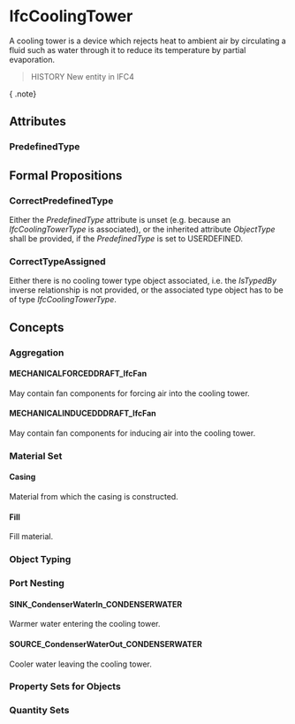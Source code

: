 # IfcCoolingTower

A cooling tower is a device which rejects heat to ambient air by circulating a fluid such as water through it to reduce its temperature by partial evaporation.

> HISTORY  New entity in IFC4

{ .note}
>

## Attributes

### PredefinedType


## Formal Propositions

### CorrectPredefinedType
Either the _PredefinedType_ attribute is unset (e.g. because an _IfcCoolingTowerType_ is associated), or the inherited attribute _ObjectType_ shall be provided, if the _PredefinedType_ is set to USERDEFINED.

### CorrectTypeAssigned
Either there is no cooling tower type object associated, i.e. the _IsTypedBy_ inverse relationship is not provided, or the associated type object has to be of type _IfcCoolingTowerType_.

## Concepts

### Aggregation



#### MECHANICALFORCEDDRAFT_IfcFan

May contain fan components for forcing air into the cooling tower.

#### MECHANICALINDUCEDDDRAFT_IfcFan

May contain fan components for inducing air into the cooling tower.

### Material Set



#### Casing

Material from which the casing is constructed.

#### Fill

Fill material.

### Object Typing



### Port Nesting



#### SINK_CondenserWaterIn_CONDENSERWATER

Warmer water entering the cooling tower.

#### SOURCE_CondenserWaterOut_CONDENSERWATER

Cooler water leaving the cooling tower.

### Property Sets for Objects



### Quantity Sets



